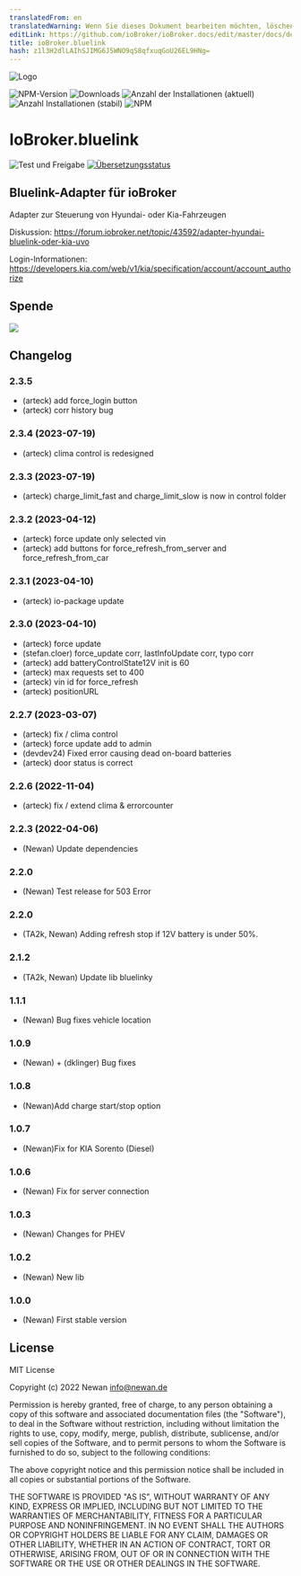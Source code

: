 ```yaml
---
translatedFrom: en
translatedWarning: Wenn Sie dieses Dokument bearbeiten möchten, löschen Sie bitte das Feld "translationsFrom". Andernfalls wird dieses Dokument automatisch erneut übersetzt
editLink: https://github.com/ioBroker/ioBroker.docs/edit/master/docs/de/adapterref/iobroker.bluelink/README.md
title: ioBroker.bluelink
hash: z1l3H2dlLAIhSJIMG6J5WNO9qS8qfxuqGoU26EL9HNg=
---
```

![Logo](../../../en/adapterref/iobroker.bluelink/admin/bluelink.png)

![NPM-Version](https://img.shields.io/npm/v/iobroker.bluelink.svg)
![Downloads](https://img.shields.io/npm/dm/iobroker.bluelink.svg)
![Anzahl der Installationen (aktuell)](https://iobroker.live/badges/bluelink-installed.svg)
![Anzahl Installationen (stabil)](https://iobroker.live/badges/bluelink-stable.svg)
![NPM](https://nodei.co/npm/iobroker.bluelink.png?downloads=true)

# IoBroker.bluelink
![Test und Freigabe](https://github.com/Newan/iobroker.bluelink/workflows/Test%20and%20Release/badge.svg) [![Übersetzungsstatus](https://weblate.iobroker.net/widgets/adapters/-/bluelink/svg-badge.svg)](https://weblate.iobroker.net/engage/adapters/?utm_source=widget)

## Bluelink-Adapter für ioBroker
Adapter zur Steuerung von Hyundai- oder Kia-Fahrzeugen

Diskussion: https://forum.iobroker.net/topic/43592/adapter-hyundai-bluelink-oder-kia-uvo

Login-Informationen: https://developers.kia.com/web/v1/kia/specification/account/account_authorize

<!-- Platzhalter für die nächste Version (am Anfang der Zeile):

https://github.com/AlCalzone/release-script#usage npm run Release Major -- -p iobroker-Lizenz --all 0.9.8 -> 1.0.0 npm run Release Minor -- -p iobroker-Lizenz --all 0.9 .8 -> 0.10.0 npm Run Release Patch -- -p iobroker License --all 0.9.8 -> 0.9.9 npm Run Release Prerelease Beta -- -p iobroker License --all v0.2.1 -> v0.2.2 -beta.0

### **ARBEIT IN ARBEIT** -->
## Spende
[![](https://www.paypalobjects.com/de_DE/DE/i/btn/btn_donateCC_LG.gif)](https://www.paypal.com/cgi-bin/webscr?cmd=_s-xclick&hosted_button_id=L55UBQJKJEUJL)

## Changelog

### 2.3.5 
* (arteck) add force_login button
* (arteck) corr history bug

### 2.3.4 (2023-07-19)
* (arteck) clima control is redesigned

### 2.3.3 (2023-07-19)
* (arteck) charge_limit_fast and charge_limit_slow is now in control folder

### 2.3.2 (2023-04-12)
* (arteck) force update only selected vin
* (arteck) add buttons for force_refresh_from_server and force_refresh_from_car

### 2.3.1 (2023-04-10)
* (arteck) io-package update

### 2.3.0 (2023-04-10)
* (arteck) force update
* (stefan.cloer) force_update corr, lastInfoUpdate corr, typo corr
* (arteck) add batteryControlState12V init is 60
* (arteck) max requests set to 400
* (arteck) vin id for force_refresh 
* (arteck) positionURL

### 2.2.7 (2023-03-07)
* (arteck) fix / clima control
* (arteck) force update add to admin
* (devdev24) Fixed error causing dead on-board batteries
* (arteck) door status is correct

### 2.2.6 (2022-11-04)
* (arteck) fix / extend clima & errorcounter

### 2.2.3 (2022-04-06)
* (Newan) Update dependencies

### 2.2.0
* (Newan) Test release for 503 Error

### 2.2.0

* (TA2k, Newan) Adding refresh stop if 12V battery is under 50%.

### 2.1.2
* (TA2k, Newan) Update lib bluelinky

### 1.1.1
* (Newan) Bug fixes vehicle location

### 1.0.9
* (Newan) + (dklinger) Bug fixes

### 1.0.8
* (Newan)Add charge start/stop option

### 1.0.7
* (Newan)Fix for KIA Sorento (Diesel)

### 1.0.6
* (Newan) Fix for server connection

### 1.0.3
* (Newan) Changes for PHEV

### 1.0.2
* (Newan) New lib

### 1.0.0
* (Newan) First stable version

## License
MIT License

Copyright (c) 2022 Newan <info@newan.de>

Permission is hereby granted, free of charge, to any person obtaining a copy
of this software and associated documentation files (the "Software"), to deal
in the Software without restriction, including without limitation the rights
to use, copy, modify, merge, publish, distribute, sublicense, and/or sell
copies of the Software, and to permit persons to whom the Software is
furnished to do so, subject to the following conditions:

The above copyright notice and this permission notice shall be included in all
copies or substantial portions of the Software.

THE SOFTWARE IS PROVIDED "AS IS", WITHOUT WARRANTY OF ANY KIND, EXPRESS OR
IMPLIED, INCLUDING BUT NOT LIMITED TO THE WARRANTIES OF MERCHANTABILITY,
FITNESS FOR A PARTICULAR PURPOSE AND NONINFRINGEMENT. IN NO EVENT SHALL THE
AUTHORS OR COPYRIGHT HOLDERS BE LIABLE FOR ANY CLAIM, DAMAGES OR OTHER
LIABILITY, WHETHER IN AN ACTION OF CONTRACT, TORT OR OTHERWISE, ARISING FROM,
OUT OF OR IN CONNECTION WITH THE SOFTWARE OR THE USE OR OTHER DEALINGS IN THE
SOFTWARE.